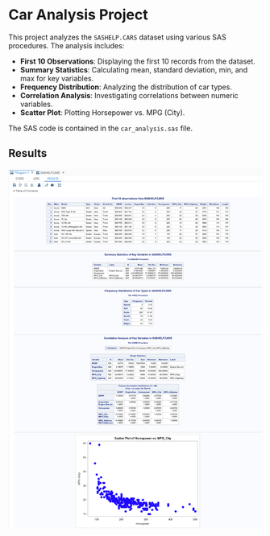 # Car Analysis Project

This project analyzes the `SASHELP.CARS` dataset using various SAS procedures. The analysis includes:

- **First 10 Observations**: Displaying the first 10 records from the dataset.
- **Summary Statistics**: Calculating mean, standard deviation, min, and max for key variables.
- **Frequency Distribution**: Analyzing the distribution of car types.
- **Correlation Analysis**: Investigating correlations between numeric variables.
- **Scatter Plot**: Plotting Horsepower vs. MPG (City).

The SAS code is contained in the `car_analysis.sas` file.

## Results
![Car Analysis](https://github.com/alireza4465/SAS-Projects/blob/main/car_stats_10%20records_Summary%20Statistics/car_stats_10record.png)
